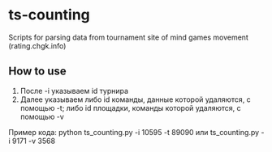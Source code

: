 # ts-counting
Scripts for parsing data from tournament site of mind games movement (rating.chgk.info)

## How to use

1. После -i указываем id турнира
2. Далее указываем либо id команды, данные которой удаляются, с помощью -t; либо id площадки, команды которой удаляются, с помощью -v

Пример кода:
python ts_counting.py -i 10595 -t 89090
или
ts_counting.py -i 9171 -v 3568